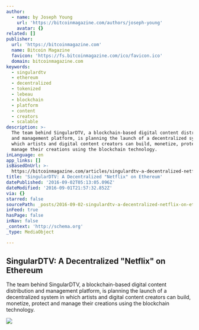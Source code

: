 ```yaml
---
author:
  - name: by Joseph Young
    url: 'https://bitcoinmagazine.com/authors/joseph-young'
    avatar: {}
related: []
publisher:
  url: 'https://bitcoinmagazine.com'
  name: Bitcoin Magazine
  favicon: 'https://fs.bitcoinmagazine.com/ico/favicon.ico'
  domain: bitcoinmagazine.com
keywords:
  - singulardtv
  - ethereum
  - decentralized
  - tokenized
  - lebeau
  - blockchain
  - platform
  - content
  - creators
  - scalable
description: >-
  The team behind SingularDTV, a blockchain-based digital content distribution
  and management platform, is planning the launch of a decentralized system in
  which artists and digital content creators can build, monetize, protect and
  manage their creations using the blockchain technology.
inLanguage: en
app_links: []
isBasedOnUrl: >-
  https://bitcoinmagazine.com/articles/singulardtv-a-decentralized-netflix-on-ethereum-1472760808
title: 'SingularDTV: A Decentralized "Netflix" on Ethereum'
datePublished: '2016-09-02T05:13:05.096Z'
dateModified: '2016-09-01T21:57:32.852Z'
via: {}
starred: false
sourcePath: _posts/2016-09-02-singulardtv-a-decentralized-netflix-on-ethereum.md
inFeed: true
hasPage: false
inNav: false
_context: 'http://schema.org'
_type: MediaObject

---
```

<article style=""><h1>SingularDTV: A Decentralized "Netflix" on Ethereum</h1><p>The team behind SingularDTV, a blockchain-based digital content distribution and management platform, is planning the launch of a decentralized system in which artists and digital content creators can build, monetize, protect and manage their creations using the blockchain technology.</p><img src="https://fs.bitcoinmagazine.com/img/articles/singulardtv-a-decentralized-netflix-on-ethereum.jpg" /></article>